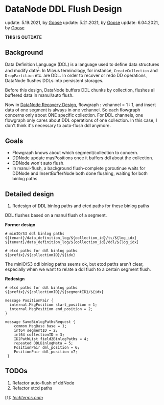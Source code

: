 # DataNode DDL Flush Design

update: 5.19.2021, by [Goose](https://github.com/XuanYang-cn)
update: 5.21.2021, by [Goose](https://github.com/XuanYang-cn)
update: 6.04.2021, by [Goose](https://github.com/XuanYang-cn)

**THIS IS OUTDATE**

## Background

Data Definition Language (DDL) is a language used to define data structures and modify data<sup>[1](#techterms1)</sup>.
In Milvus terminology, for instance, `CreateCollection` and `DropPartition` etc. are DDL. In order to recover
or redo DD operations, DataNode flushes DDLs into persistent storages.

Before this design, DataNode buffers DDL chunks by collection, flushes all buffered data in manul/auto flush.

Now in [DataNode Recovery Design](datanode_recover_design_0513_2021.md), flowgraph : vchannel = 1 : 1, and insert
data of one segment is always in one vchannel. So each flowgraph concerns only about ONE specific collection. For
DDL channels, one flowgraph only cares about DDL operations of one collection. In this case,
I don't think it's necessary to auto-flush ddl anymore.

## Goals

-  Flowgraph knows about which segment/collection to concern.
-  DDNode update masPositions once it buffers ddl about the collection.
-  DDNode won't auto flush.
-  In manul-flush, a background flush-complete goroutinue waits for DDNode and InsertBufferNode both done
flushing, waiting for both binlog paths.

## Detailed design

1. Redesign of DDL binlog paths and etcd paths for these binlog paths


DDL flushes based on a manul flush of a segment.

**Former design**
```
# minIO/S3 ddl binlog paths
${tenant}/data_definition_log/${collection_id}/ts/${log_idx}
${tenant}/data_definition_log/${collection_id}/ddl/${log_idx}

# etcd paths for ddl binlog paths
${prefix}/${collectionID}/${idx}
```

The minIO/S3 ddl binlog paths seems ok, but etcd paths aren't clear, especially when we want to relate a ddl flush
to a certain segment flush.

**Redesign**
```
# etcd paths for ddl binlog paths
${prefix}/${collectionID}/${segmentID}/${idx}
```

```
message PositionPair {
  internal.MsgPosition start_position = 1;
  internal.MsgPosition end_position = 2;
}

message SaveBinlogPathsRequest {
    common.MsgBase base = 1;
    int64 segmentID = 2;
    int64 collectionID = 3;
    ID2PathList field2BinlogPaths = 4;
    repeated DDLBinlogMeta = 5;
    PositionPair dml_position = 6;
    PositionPair ddl_position =7;
 }
```

## TODOs

1. Refactor auto-flush of ddNode
3. Refactor etcd paths

<a name="techterms1">[1]</a>: *[techterms.com](https://techterms.com/definition/ddl#:~:text=Stands%20for%20%22Data%20Definition%20Language,SQL%2C%20the%20Structured%20Query%20Language)*
